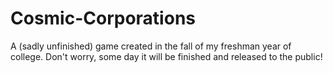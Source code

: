# Cosmic-Corporations

A (sadly unfinished) game created in the fall of my freshman year of college. Don't worry, some day it will be finished
and released to the public!
